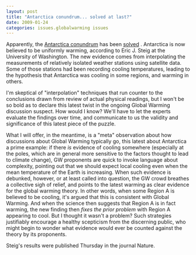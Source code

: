 ```yaml
---
layout: post
title: "Antarctica conundrum... solved at last?"
date: 2009-01-24
categories: issues.globalwarming issues
---
```


Apparently, the [Antarctica
conundrum](http://query.nytimes.com/gst/fullpage.html?res=9F03E3D8153AF931A35757C0A9649C8B63)
has been 
[solved](http://www.nytimes.com/2009/01/22/science/earth/22climate.html?ref=earth)
. Antarctica is now believed to be uniformly warming, according to Eric J. Steig
at the University of Washington. The new evidence comes from interpolating the
measurements of relatively isolated weather stations using satellite data. Some
of those stations had been recording cooling temperatures, leading to the
hypothesis that Antarctica was cooling in some regions, and warming in others.

I'm skeptical of "interpolation" techniques that run counter to the conclusions
drawn from review of actual physical readings, but I won't be so bold as to
declare this latest twist in the ongoing Global Warming discussion suspect. How
would I know? We'll have to let the experts evaluate the findings over time, and
communicate to us the validity and significance of this latest piece of the
puzzle.

What I will offer, in the meantime, is a "meta" observation about how
discussions about Global Warming typically go, this latest about Antarctica a
prime example: if there _is_ evidence of cooling somewhere (especially at the
poles, which are in general more sensitive to the factors thought to lead to
climate change), GW proponents are quick to invoke language about complexity,
pointing out that we should expect local cooling even when the mean temperature
of the Earth is increasing. When such evidence is debunked, however, or at least
called into question, the GW crowd breathes a collective sigh of relief, and
points to the latest warming as clear evidence for the global warming theory. In
other words, when some Region A is believed to be cooling, it's argued that this
is consistent with Global Warming. And when the science then suggests that
Region A is in fact warming, the new finding then _fixes the prior problem_ 
with Region A appearing to cool. But I thought it wasn't a problem? Such
strategies justifiably encourage a healthy scepticism from the discerning
public, who might begin to wonder what evidence would ever be counted against
the theory by its proponents.

Steig's results were published Thursday in the journal
Nature.